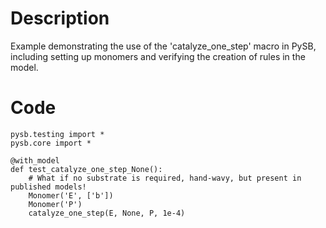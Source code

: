# Description
Example demonstrating the use of the 'catalyze_one_step' macro in PySB, including setting up monomers and verifying the creation of rules in the model.

# Code
```
pysb.testing import *
pysb.core import *

@with_model
def test_catalyze_one_step_None():
    # What if no substrate is required, hand-wavy, but present in published models!
    Monomer('E', ['b'])
    Monomer('P')
    catalyze_one_step(E, None, P, 1e-4)

```
